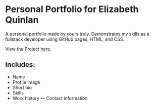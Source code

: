 # Personal Portfolio for Elizabeth Quinlan

A personal portfolio made by yours truly. Demonstrates my skills as a fullstack developer using GitHub pages, HTML, and CSS.

View the Project [here](https://elizabethquinlan.github.io/).

## Includes:

- Name
- Profile image
- Short bio
- Skills
- Work history
— Contact information